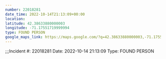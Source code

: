 ```yaml
---
number: 22018281
date_time: 2022-10-14T21:13:09+00:00
location: 
latitude: 42.38633880000003
longitude: -71.17551719999994
type: FOUND PERSON
google_maps_link: https://maps.google.com/?q=42.38633880000003,-71.17551719999994
---
```


;;;Incident #: 22018281  Date: 2022-10-14 21:13:09   Type: FOUND PERSON
